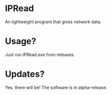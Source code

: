 # IPRead
An lightweight program that gives network data.
# Usage?
Just run IPRead.exe from releases.
# Updates?
Yes, there will be! The software is in alpha-release.
